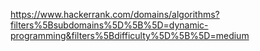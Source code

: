 https://www.hackerrank.com/domains/algorithms?filters%5Bsubdomains%5D%5B%5D=dynamic-programming&filters%5Bdifficulty%5D%5B%5D=medium
